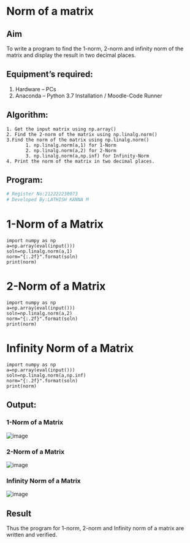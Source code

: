 # Norm of a matrix
## Aim
To write a program to find the 1-norm, 2-norm and infinity norm of the matrix and display the result in two decimal places.
## Equipment’s required:
1.	Hardware – PCs
2.	Anaconda – Python 3.7 Installation / Moodle-Code Runner
## Algorithm:
```
1. Get the input matrix using np.array()   
2. Find the 2-norm of the matrix using np.linalg.norm()
3.Find the norm of the matrix using np.linalg.norm()
       1. np.linalg.norm(a,1) for 1-Norm
       2. np.linalg.norm(a,2) for 2-Norm
       3. np.linalg.norm(a,np.inf) for Infinity-Norm
4. Print the norm of the matrix in two decimal places.
```
## Program:
```Python
# Register No:212222230073
# Developed By:LATHISH KANNA M
```
# 1-Norm of a Matrix
```
import numpy as np
a=np.array(eval(input()))
soln=np.linalg.norm(a,1)
norm="{:.2f}".format(soln)
print(norm)
```

# 2-Norm of a Matrix
```
import numpy as np
a=np.array(eval(input()))
soln=np.linalg.norm(a,2)
norm="{:.2f}".format(soln)
print(norm)
```

# Infinity Norm of a Matrix
```
import numpy as np
a=np.array(eval(input()))
soln=np.linalg.norm(a,np.inf)
norm="{:.2f}".format(soln)
print(norm)
```

## Output:
### 1-Norm of a Matrix
![image](https://github.com/lathishlathish/Norm-of-a-matrix/assets/120359170/7d1f1e68-968b-406a-b1c8-ad4a7a08ddad)

### 2-Norm of a Matrix
![image](https://github.com/lathishlathish/Norm-of-a-matrix/assets/120359170/2874256d-8d94-48f3-b312-e413e3bab91c)

### Infinity Norm of a Matrix
![image](https://github.com/lathishlathish/Norm-of-a-matrix/assets/120359170/f3cea680-6161-4f9e-bf09-c63427d66f2c)

## Result
Thus the program for 1-norm, 2-norm and Infinity norm of a matrix are written and verified.
